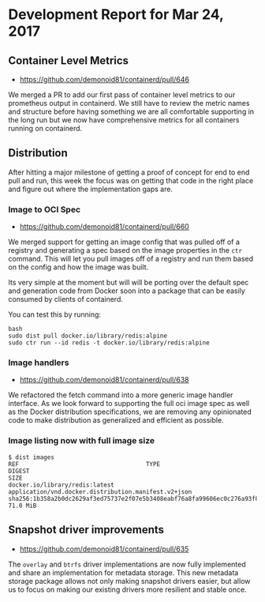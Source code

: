 # Development Report for Mar 24, 2017

## Container Level Metrics

* https://github.com/demonoid81/containerd/pull/646

We merged a PR to add our first pass of container level metrics to our
prometheus output in containerd. We still have to review the metric names and
structure before having something we are all comfortable supporting in the long
run but we now have comprehensive metrics for all containers running on
containerd.

## Distribution

After hitting a major milestone of getting a proof of concept for end to end
pull and run, this week the focus was on getting that code in the right place
and figure out where the implementation gaps are.

### Image to OCI Spec

* https://github.com/demonoid81/containerd/pull/660

We merged support for getting an image config that was pulled off of a registry
and generating a spec based on the image properties in the `ctr` command.  This
will let you pull images off of a registry and run them based on the config and
how the image was built.

Its very simple at the moment but will will be porting over the default spec
and generation code from Docker soon into a package that can be easily consumed
by clients of containerd.

You can test this by running:

```console
bash
sudo dist pull docker.io/library/redis:alpine
sudo ctr run --id redis -t docker.io/library/redis:alpine
```

### Image handlers

* https://github.com/demonoid81/containerd/pull/638

We refactored the fetch command into a more generic image handler interface. As
we look forward to supporting the full oci image spec as well as the Docker
distribution specifications, we are removing any opinionated code to make
distribution as generalized and efficient as possible.

### Image listing now with full image size

```console
$ dist images
REF                                    TYPE                                                 DIGEST                                                                  SIZE     
docker.io/library/redis:latest         application/vnd.docker.distribution.manifest.v2+json sha256:1b358a2b0dc2629af3ed75737e2f07e5b3408eabf76a8fa99606ec0c276a93f8 71.0 MiB
```

## Snapshot driver improvements

* https://github.com/demonoid81/containerd/pull/635

The `overlay` and `btrfs` driver implementations are now fully implemented and
share an implementation for metadata storage. This new metadata storage package
allows not only making snapshot drivers easier, but allow us to focus on making
our existing drivers more resilient and stable once.
